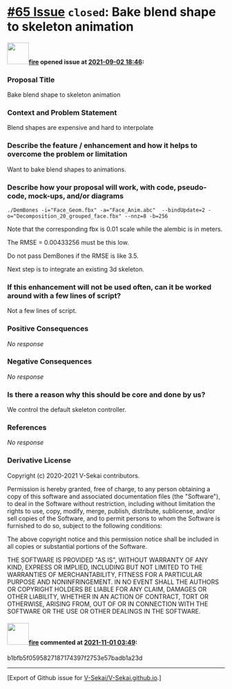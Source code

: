 # [\#65 Issue](https://github.com/V-Sekai/V-Sekai.github.io/issues/65) `closed`: Bake blend shape to skeleton animation

#### <img src="https://avatars.githubusercontent.com/u/32321?u=c2e06a3d2b49a467aa907e54aa259516440267cc&v=4" width="50">[fire](https://github.com/fire) opened issue at [2021-09-02 18:46](https://github.com/V-Sekai/V-Sekai.github.io/issues/65):

### Proposal Title

Bake blend shape to skeleton animation

### Context and Problem Statement

Blend shapes are expensive and hard to interpolate

### Describe the feature / enhancement and how it helps to overcome the problem or limitation

Want to bake blend shapes to animations.

### Describe how your proposal will work, with code, pseudo-code, mock-ups, and/or diagrams

`./DemBones -i="Face_Geom.fbx" -a="Face_Anim.abc"  --bindUpdate=2 -o="Decomposition_20_grouped_face.fbx" --nnz=8 -b=256`

Note that the corresponding fbx is 0.01 scale while the alembic is in meters.

The RMSE = 0.00433256 must be this low.

Do not pass DemBones if the RMSE is like 3.5. 

Next step is to integrate an existing 3d skeleton.


### If this enhancement will not be used often, can it be worked around with a few lines of script?

Not a few lines of script.

### Positive Consequences

_No response_

### Negative Consequences

_No response_

### Is there a reason why this should be core and done by us?

We control the default skeleton controller.

### References

_No response_

### Derivative License

Copyright (c) 2020-2021 V-Sekai contributors.

Permission is hereby granted, free of charge, to any person obtaining a copy
of this software and associated documentation files (the "Software"), to deal
in the Software without restriction, including without limitation the rights
to use, copy, modify, merge, publish, distribute, sublicense, and/or sell
copies of the Software, and to permit persons to whom the Software is
furnished to do so, subject to the following conditions:

The above copyright notice and this permission notice shall be included in all
copies or substantial portions of the Software.

THE SOFTWARE IS PROVIDED "AS IS", WITHOUT WARRANTY OF ANY KIND, EXPRESS OR
IMPLIED, INCLUDING BUT NOT LIMITED TO THE WARRANTIES OF MERCHANTABILITY,
FITNESS FOR A PARTICULAR PURPOSE AND NONINFRINGEMENT. IN NO EVENT SHALL THE
AUTHORS OR COPYRIGHT HOLDERS BE LIABLE FOR ANY CLAIM, DAMAGES OR OTHER
LIABILITY, WHETHER IN AN ACTION OF CONTRACT, TORT OR OTHERWISE, ARISING FROM,
OUT OF OR IN CONNECTION WITH THE SOFTWARE OR THE USE OR OTHER DEALINGS IN THE
SOFTWARE.


#### <img src="https://avatars.githubusercontent.com/u/32321?u=c2e06a3d2b49a467aa907e54aa259516440267cc&v=4" width="50">[fire](https://github.com/fire) commented at [2021-11-01 03:49](https://github.com/V-Sekai/V-Sekai.github.io/issues/65#issuecomment-955903511):

b1bfb5f0595827187174397f2753e57badb1a23d


-------------------------------------------------------------------------------



[Export of Github issue for [V-Sekai/V-Sekai.github.io](https://github.com/V-Sekai/V-Sekai.github.io).]
